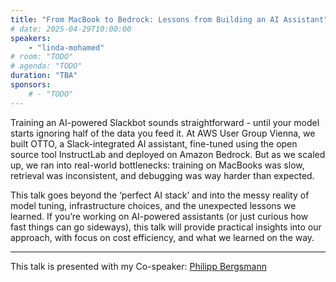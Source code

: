 ```yaml
---
title: "From MacBook to Bedrock: Lessons from Building an AI Assistant"
# date: 2025-04-29T10:00:00
speakers:
    - "linda-mohamed"
# room: "TODO"
# agenda: "TODO"
duration: "TBA"
sponsors:
    # - "TODO"
---
```


Training an AI-powered Slackbot sounds straightforward - until your model starts ignoring half of the data you feed it. At AWS User Group Vienna, we built OTTO, a Slack-integrated AI assistant, fine-tuned using the open source tool InstructLab and deployed on Amazon Bedrock. But as we scaled up, we ran into real-world bottlenecks: training on MacBooks was slow, retrieval was inconsistent, and debugging was way harder than expected.

This talk goes beyond the ‘perfect AI stack’ and into the messy reality of model tuning, infrastructure choices, and the unexpected lessons we learned. If you’re working on AI-powered assistants (or just curious how fast things can go sideways), this talk will provide practical insights into our approach, with focus on cost efficiency, and what we learned on the way.

---

This talk is presented with my Co-speaker: [Philipp Bergsmann](https://sessionize.com/phbergsmann/)
